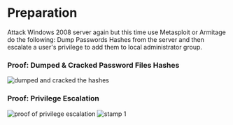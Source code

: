 # Preparation
Attack Windows 2008 server again but this time use Metasploit or Armitage do the following: Dump Passwords Hashes from the server and then escalate a user's privilege to add them to local administrator group.

### Proof: Dumped & Cracked Password Files Hashes
![dumped and cracked the hashes](https://user-images.githubusercontent.com/26984030/27212808-7d7a25e0-5217-11e7-8730-5d4a142e6722.PNG)

### Proof: Privilege Escalation
![proof of privilege escalation](https://user-images.githubusercontent.com/26984030/27212818-879c46d4-5217-11e7-987e-ffae1806f47f.PNG)
![stamp 1](https://user-images.githubusercontent.com/26984030/27212830-9ad10e7e-5217-11e7-97e1-db7020d14c38.PNG)
